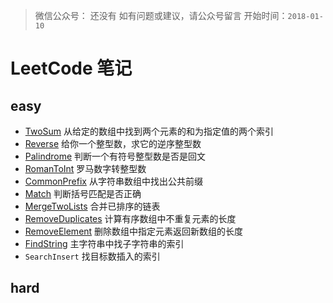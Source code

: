 >微信公众号： 还没有
如有问题或建议，请公众号留言
开始时间：`2018-01-10`


# LeetCode 笔记
## easy
- [TwoSum](https://github.com/Boom618/LeetCode/blob/f82a3304179b1d28f5f906129686afa7a8ee027a/src/easy/TwoSum.java) 从给定的数组中找到两个元素的和为指定值的两个索引
- [Reverse](https://github.com/Boom618/LeetCode/blob/f82a3304179b1d28f5f906129686afa7a8ee027a/src/easy/Reverse.java) 给你一个整型数，求它的逆序整型数
- [Palindrome](https://github.com/Boom618/LeetCode/blob/f82a3304179b1d28f5f906129686afa7a8ee027a/src/easy/Palindrome.java) 判断一个有符号整型数是否是回文
- [RomanToInt](https://github.com/Boom618/LeetCode/blob/f82a3304179b1d28f5f906129686afa7a8ee027a/src/easy/RomanToInt.java) 罗马数字转整型数
- [CommonPrefix](https://github.com/Boom618/LeetCode/blob/f82a3304179b1d28f5f906129686afa7a8ee027a/src/easy/CommonPrefix.java) 从字符串数组中找出公共前缀
- [Match](https://github.com/Boom618/LeetCode/blob/f82a3304179b1d28f5f906129686afa7a8ee027a/src/easy/Match.java)  判断括号匹配是否正确
- [MergeTwoLists](https://github.com/Boom618/LeetCode/blob/f82a3304179b1d28f5f906129686afa7a8ee027a/src/easy/MergeTwoLists.java) 合并已排序的链表
- [RemoveDuplicates](https://github.com/Boom618/LeetCode/blob/f82a3304179b1d28f5f906129686afa7a8ee027a/src/easy/RemoveDuplicates.java) 计算有序数组中不重复元素的长度
- [RemoveElement](https://github.com/Boom618/LeetCode/blob/f82a3304179b1d28f5f906129686afa7a8ee027a/src/easy/RemoveElement.java) 删除数组中指定元素返回新数组的长度
- [FindString](https://github.com/Boom618/LeetCode/blob/f82a3304179b1d28f5f906129686afa7a8ee027a/src/easy/FindString.java) 主字符串中找子字符串的索引
- `SearchInsert` 找目标数插入的索引
## hard